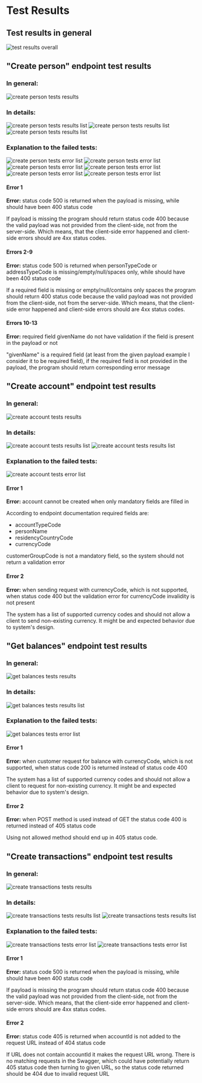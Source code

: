 # Test Results

## Test results in general
![test results overall](results_images/img.png)

## "Create person" endpoint test results
### In general:
![create person tests results](results_images/img_1.png)
### In details:
![create person tests results list](results_images/img_2.png)
![create person tests results list](results_images/img_3.png)
![create person tests results list](results_images/img_4.png)

### Explanation to the failed tests:
![create person tests error list](results_images/img_5.png)
![create person tests error list](results_images/img_6.png)
![create person tests error list](results_images/img_7.png)
![create person tests error list](results_images/img_8.png)
![create person tests error list](results_images/img_9.png)
![create person tests error list](results_images/img_10.png)

#### **Error 1**
**Error:** status code 500 is returned when the payload is missing, while should have been 400 status code

If payload is missing the program should return status code 400 because the valid payload was not provided from the 
client-side, not from the server-side. Which means, that the client-side error happened and client-side errors should 
are 4xx status codes.


#### **Errors 2-9**
**Error:** status code 500 is returned when personTypeCode or addressTypeCode is missing/empty/null/spaces only, while should have been 400 status code

If a required field is missing or empty/null/contains only spaces the program should return 400 status code
because the valid payload was not provided from the client-side, not from the server-side. Which means, that the client-side error happened and client-side errors should
are 4xx status codes.

#### **Errors 10-13**
**Error:** required field givenName do not have validation if the field is present in the payload or not

"givenName" is a required field (at least from the given payload example I consider it to be required field),
if the required field is not provided in the payload, the program should return corresponding error message

## "Create account" endpoint test results
### In general:
![create account tests results](results_images/img_11.png)
### In details:
![create account tests results list](results_images/img_12.png)
![create account tests results list](results_images/img_13.png)
### Explanation to the failed tests:
![create account tests error list](results_images/img_14.png)
#### **Error 1**
**Error:** account cannot be created when only mandatory fields are filled in

According to endpoint documentation required fields are:
* accountTypeCode
* personName
* residencyCountryCode
* currencyCode

customerGroupCode is not a mandatory field, so the system should not return a validation error

#### **Error 2**
**Error:** when sending request with currencyCode, which is not supported, when status code 400 but the validation error
for currencyCode invalidity is not present

The system has a list of supported currency codes and should not allow a client to send non-existing currency. It
might be and expected behavior due to system's design.

## "Get balances" endpoint test results
### In general:
![get balances tests results](results_images/img_15.png)
### In details:
![get balances tests results list](results_images/img_20.png)
### Explanation to the failed tests:
![get balances tests error list](results_images/img_21.png)
#### **Error 1**
**Error:** when customer request for balance with currencyCode, which is not supported, when status code 200 is returned 
instead of status code 400

The system has a list of supported currency codes and should not allow a client to request for non-existing currency. It 
might be and expected behavior due to system's design.

#### **Error 2**
**Error:** when POST method is used instead of GET the status code 400 is returned instead of 405 status code

Using not allowed method should end up in 405 status code.

## "Create transactions" endpoint test results
### In general:
![create transactions tests results](results_images/img_16.png)
### In details:
![create transactions tests results list](results_images/img_17.png)
![create transactions tests results list](results_images/img_18.png)
### Explanation to the failed tests:
![create transactions tests error list](results_images/img_19.png)
![create transactions tests error list](results_images/img_19.png)
#### **Error 1**
**Error:** status code 500 is returned when the payload is missing, while should have been 400 status code

If payload is missing the program should return status code 400 because the valid payload was not provided from the
client-side, not from the server-side. Which means, that the client-side error happened and client-side errors should
are 4xx status codes.
#### **Error 2**
**Error:** status code 405 is returned when accountId is not added to the request URL instead of 404 status code

If URL does not contain accountId it makes the request URL wrong. There is no matching requests in the Swagger, which 
could have potentially return 405 status code then turning to given URL, so the status code returned should be 404 due 
to invalid request URL
